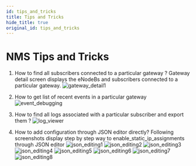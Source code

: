 ```yaml
---
id: tips_and_tricks
title: Tips and Tricks
hide_title: true
original_id: tips_and_tricks
---
```

# NMS Tips and Tricks

1. How to find all subscribers connected to a particular gateway ?
Gateway detail screen displays the eNodeBs and subscribers connected to a particular gateway.
![gateway_detail1](/assets/nms/userguide/equipment/gateway_detail1.png)

2. How to get list of recent events in a particular gateway
![event_debugging](/assets/nms/userguide/event_debugging.png)

3. How to find all logs associated with a particular subscriber and export them ?
![log_viewer](/assets/nms/userguide/log_viewer_out.gif)

4. How to add configuration through JSON editor directly?
Following screenshots display step by step way to enable_static_ip_assignments through
JSON editor
![json_editing1](/assets/nms/userguide/json_editing1.png)
![json_editing2](/assets/nms/userguide/json_editing2.png)
![json_editing3](/assets/nms/userguide/json_editing3.png)
![json_editing4](/assets/nms/userguide/json_editing4.png)
![json_editing5](/assets/nms/userguide/json_editing5.png)
![json_editing6](/assets/nms/userguide/json_editing6.png)
![json_editing7](/assets/nms/userguide/json_editing7.png)
![json_editing8](/assets/nms/userguide/json_editing8.png)
